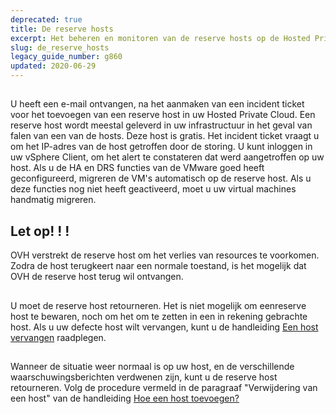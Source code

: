 ```yaml
---
deprecated: true
title: De reserve hosts
excerpt: Het beheren en monitoren van de reserve hosts op de Hosted Private Cloud?
slug: de_reserve_hosts
legacy_guide_number: g860
updated: 2020-06-29
---
```



## 
U heeft een e-mail ontvangen, na het aanmaken van een incident ticket voor het toevoegen van een reserve host in uw Hosted Private Cloud.
Een reserve host wordt meestal geleverd in uw infrastructuur in het geval van falen van een van de hosts. Deze host is gratis. Het incident ticket vraagt u om het IP-adres van de host getroffen door de storing.
U kunt inloggen in uw vSphere Client, om het alert te constateren dat werd aangetroffen op uw host.
Als u de HA en DRS functies van de VMware goed heeft geconfigureerd, migreren de VM's automatisch op de reserve host.
Als u deze functies nog niet heeft geactiveerd, moet u uw virtual machines handmatig migreren.


## 

## Let op! ! !
OVH verstrekt de reserve host om het verlies van resources te voorkomen. Zodra de host terugkeert naar een normale toestand, is het mogelijk dat OVH de reserve host terug wil ontvangen.


## 
U moet de reserve host retourneren. Het is niet mogelijk om een ​​reserve host te bewaren, noch om het om te zetten in een in rekening gebrachte host. Als u uw defecte host wilt vervangen, kunt u de handleiding [Een host vervangen]({legacy}861) raadplegen.


## 
Wanneer de situatie weer normaal is op uw host, en de verschillende waarschuwingsberichten verdwenen zijn, kunt u de reserve host retourneren.
Volg de procedure vermeld in de paragraaf "Verwijdering van een host" van de handleiding [Hoe een host toevoegen?]({legacy}605)

